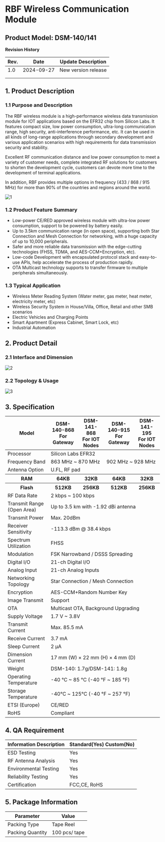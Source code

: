 # RBF Wireless Communication Module

## Product Model: DSM-140/141

**Revision History**

| Rev. | Date       | Update Description  |
| ---- | ---------- | ------------------- |
| 1.0  | 2024-09-27 | New version release |
|      |            |                     |
|      |            |                     |

## 1. Product Description

### 1.1 Purpose and Description

The RBF wireless module is a high-performance wireless data transmission module for IOT applications based on the EFR32 chip from Silicon Labs. It features compact size, low power consumption, ultra-long communication range, high security, anti-interference performance, etc. It can be used in all kinds of long-range applications through secondary development and various application scenarios with high requirements for data transmission security and stability.

Excellent RF communication distance and low power consumption to meet a variety of customer needs, complete integrated RF solutions for customers to shorten the development cycle, customers can devote more time to the development of terminal applications.

In addition, RBF provides multiple options in frequency (433 / 868 / 915 MHz) for more than 90% of the countries and regions around the world.

![1](https://dusunprj.oss-us-west-1.aliyuncs.com/roombanker/RBF%20Module/1.png)


### 1.2 Product Feature Summary

* Low-power CE/RED approved wireless module with ultra-low power consumption, support to be powered by battery easily.
* Up to 3.5km communication range (in open space), supporting both Star Connection and Mesh Connection for networking, with a huge capacity of up to 10,000 peripherals.
* Safer and more reliable data transmission with the edge-cutting technologies (FHSS, TDMA, and AES-CCM+Encryption, etc).
* Low-code Development with encapsulated protocol stack and easy-to-use APIs, help accelerate the process of production rapidly.
* OTA Multicast technology supports to transfer firmware to multiple peripherals simultaneously.

### 1.3 Typical Application

* Wireless Meter Reading System (Water meter, gas meter, heat meter, electricity meter, etc)
* Wireless Security System in House/Villa, Office, Retail and other SMB scenarios
* Electric Vehicles and Charging Points
* Smart Apartment (Express Cabinet, Smart Lock, etc)
* Industrial Automation

## 2. Product Detail

### 2.1 Interface and Dimension

![2](https://dusunprj.oss-us-west-1.aliyuncs.com/roombanker/RBF%20Module/2.png)

### 2.2 Topology & Usage

![3](https://dusunprj.oss-us-west-1.aliyuncs.com/roombanker/RBF%20Module/3.png)


## 3. Specification
<table class="center">
  <thead>
    <tr>
      <th>Model</th>
      <th>DSM-140-868<br />For Gateway</th>
      <th>DSM-141-868<br />For IOT Nodes</th>
      <th>DSM-140-915<br />For Gateway</th>
      <th>DSM-141-195<br />For IOT Nodes</th>
    </tr>
  </thead>
  <tbody>
    <tr>
      <td>Processor</td>
      <td colspan="4" style={{textAlign: 'center'}}>Silicon Labs EFR32</td>    
    </tr>
    <tr>
      <td>Frequency Band</td>
      <td colspan="2" style={{textAlign: 'center'}}>863 MHz ~ 870 MHz</td>    
      <td colspan="2" style={{textAlign: 'center'}}>902 MHz ~ 928 MHz</td> 
    </tr>
    <tr>
      <td>Antenna Option</td>
      <td colspan="4" style={{textAlign: 'center'}}>U.FL, RF pad</td>    
    </tr>
    <tr>
      <th>RAM</th>
      <th>64KB</th>
      <th>32KB</th>
      <th>64KB</th>
      <th>32KB</th>
    </tr>
    <tr>
      <th>Flash</th>
      <th>512KB</th>
      <th>256KB</th>
      <th>512KB</th>
      <th>256KB</th>
    </tr>
    <tr>
      <td>RF Data Rate</td>
      <td colspan="4" style={{textAlign: 'center'}}>2 kbps ~ 100 kbps</td>    
    </tr>
    <tr>
      <td>Transmit Range (Open Area)</td>
      <td colspan="4" style={{textAlign: 'center'}}>Up to 3.5 km with -1.92 dBi antenna</td>    
    </tr>
    <tr>
      <td>Transmit Power</td>
      <td colspan="4" style={{textAlign: 'center'}}>Max. 20dBm</td>    
    </tr>
    <tr>
      <td>Receiver Sensitivity</td>
      <td colspan="4" style={{textAlign: 'center'}}>-113.3 dBm @ 38.4 kbps</td>    
    </tr>
    <tr>
      <td>Spectrum Utilization</td>
      <td colspan="4" style={{textAlign: 'center'}}>FHSS</td>    
    </tr>
    <tr>
      <td>Modulation</td>
      <td colspan="4" style={{textAlign: 'center'}}>FSK Narrowband / DSSS Spreading</td>    
    </tr>
    <tr>
      <td>Digital I/O</td>
      <td colspan="4" style={{textAlign: 'center'}}>21-ch Digital I/O</td>    
    </tr>
    <tr>
      <td>Analog Input</td>
      <td colspan="4" style={{textAlign: 'center'}}>21-ch Analog Inputs</td>    
    </tr>
    <tr>
      <td>Networking Topology</td>
      <td colspan="4" style={{textAlign: 'center'}}>Star Connection / Mesh Connection</td>    
    </tr>
    <tr>
      <td>Encryption</td>
      <td colspan="4" style={{textAlign: 'center'}}>AES-CCM+Random Number Key</td>    
    </tr>
    <tr>
      <td>Image Transmit</td>
      <td colspan="4" style={{textAlign: 'center'}}>Support</td>    
    </tr>
    <tr>
      <td>OTA</td>
      <td colspan="4" style={{textAlign: 'center'}}>Multicast OTA, Background Upgrading</td>    
    </tr>
    <tr>
      <td>Supply Voltage</td>
      <td colspan="4" style={{textAlign: 'center'}}>1.7 V ~ 3.8V</td>    
    </tr>
    <tr>
      <td>Transmit Current</td>
      <td colspan="4" style={{textAlign: 'center'}}>Max. 85.5 mA</td>    
    </tr>
    <tr>
      <td>Receive Current</td>
      <td colspan="4" style={{textAlign: 'center'}}> 3.7 mA</td>    
    </tr>
    <tr>
      <td>Sleep Current</td>
      <td colspan="4" style={{textAlign: 'center'}}> 2 μA</td>    
    </tr>
    <tr>
      <td>Dimension Current</td>
      <td colspan="4" style={{textAlign: 'center'}}>17 mm (W) × 22 mm (H) × 4 mm (D)</td>    
    </tr>
    <tr>
      <td>Weight</td>
      <td colspan="4" style={{textAlign: 'center'}}>DSM-140: 1.7g/DSM-141: 1.8g</td>    
    </tr>
    <tr>
      <td>Operating Temperature</td>
      <td colspan="4" style={{textAlign: 'center'}}>-40 °C ~ 85 °C (-40 ℉ ~ 185 ℉)</td>    
    </tr>
    <tr>
      <td>Storage Temperature</td>
      <td colspan="4" style={{textAlign: 'center'}}>-40℃ ~ 125℃ (-40 ℉ ~ 257 ℉)</td>    
    </tr>
    <tr>
      <td>ETSI (Europe)</td>
      <td colspan="4" style={{textAlign: 'center'}}>CE/RED</td>    
    </tr>
    <tr>
      <td>RoHS</td>
      <td colspan="4" style={{textAlign: 'center'}}>Compliant</td>    
    </tr>     
  </tbody>
  </table>

## 4. QA Requirement

| Information Description | Standard(Yes) Custom(No) |
| ----------------------- | ------------------------ |
| ESD Testing             | Yes                      |
| RF Antenna Analysis     | Yes                      |
| Environmental Testing   | Yes                      |
| Reliability Testing     | Yes                      |
| Certification           | FCC,CE, RoHS             |



## 5. Package Information

| Parameter        | Value         |
| ---------------- | ------------- |
| Packing Type     | Tape Reel     |
| Packing Quantity | 100 pcs/ tape |








